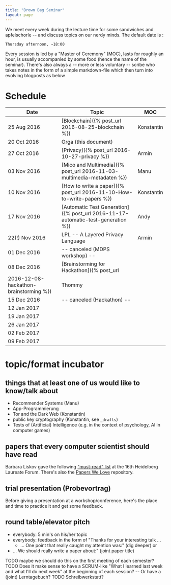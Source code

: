 ```yaml
---
title: "Brown Bag Seminar"
layout: page
---
```


We meet every week during the lecture time for some sandwiches and
apfelschorle -- and discuss topics on our nerdy minds. The default
date is :

    Thursday afternoon, ~18:00

Every session is led by a "Master of Ceremony" (MOC), lasts for
roughly an hour, is usually accompanied by some food (hence the name
of the seminar). There's also always a -- more or less voluntary --
scribe who takes notes in the form of a simple markdown-file which
then turn into evolving blogposts as below

# Schedule

| Date           | Topic                                                                            | MOC        |
| ---------      | -----                                                                            | ---        |
| 25 Aug 2016    | [Blockchain]({% post_url 2016-08-25-blockchain %})                               | Konstantin |
| 20 Oct 2016    | Orga (this document)                                                             |            |
| 27 Oct 2016    | [Privacy]({% post_url 2016-10-27-privacy %})                                     | Armin      |
| 03 Nov 2016    | [Mico and Multimedia]({% post_url 2016-11-03-multimedia-metadaten %})            | Manu       |
| 10 Nov 2016    | [How to write a paper]({% post_url 2016-11-10-How-to-write-papers %})            | Konstantin |
| 17 Nov 2016    | [Automatic Test Generation]({% post_url 2016-11-17-automatic-test-generation %}) | Andy       |
| 22(!) Nov 2016 | LPL -- A Layered Privacy Language                                                | Armin      |
| 01 Dec 2016    | -- canceled (MDPS workshop) --                                                   |            |
| 08 Dec 2016    | [Brainstorming for Hackathon]({% post_url
2016-12-08-hackathon-brainstorming %})               | Thommy     |
| 15 Dec 2016    | -- canceled (Hackathon) --                                                       |            |
| 12 Jan 2017    |                                                                                  |            |
| 19 Jan 2017    |                                                                                  |            |
| 26 Jan 2017    |                                                                                  |            |
| 02 Feb 2017    |                                                                                  |            |
| 09 Feb 2017    |                                                                                  |            |

# topic/format incubator

## things that at least one of us would like to know/talk about

- Recommender Systems (Manu)
- App-Programmierung
- Tor and the Dark Web (Konstantin)
- public key cryptography (Konstantin, see `_drafts`)
- Tests of (Artificial) Intelligence (e.g. in the context of
  psychology, AI in computer games)

## papers that every computer scientist should have read

Barbara Liskov gave the following ["must-read" list](http://jpirker.com/hlf16-liskovs-reading-list-for-computer-scientists/) at the 16th
Heidelberg Laureate Forum. There's also the
[Papers We Love](http://paperswelove.org/) repository.

## trial presentation (Probevortrag)

Before giving a presentation at a workshop/conference, here's the
place and time to practice it and get some feedback.

## round table/elevator pitch

- everybody: 5 min's on his/her topic
- everybody: feedback in the form of "Thanks for your interesting
  talk ...
  - ... One point that really caught my attention was:" (dig deeper)
 or
 - ... We should really write a paper about:" (joint paper title)

 TODO maybe we should do this on the first meeting of each semester?
 TODO Does it make sense to have a SCRUM-like "What I learned last week
 and what I'll do next week" at the beginning of each session? -- Or
 have a (joint) Lerntagebuch?
 TODO Schreibwerkstatt?
